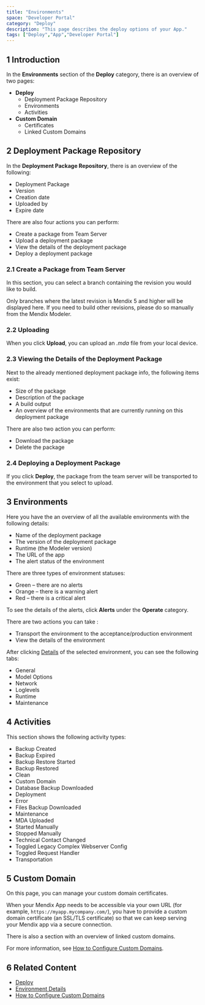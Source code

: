 ```yaml
---
title: "Environments"
space: "Developer Portal"
category: "Deploy"
description: "This page describes the deploy options of your App."
tags: ["Deploy","App","Developer Portal"]
---
```


## 1 Introduction

In the **Environments** section of the **Deploy** category, there is an overview of two pages:

* **Deploy**
    * Deployment Package Repository
    * Environments 
    * Activities
* **Custom Domain**
    * Certificates
    * Linked Custom Domains

## 2 Deployment Package Repository

In the **Deployment Package Repository**, there is an overview of the following:

*   Deployment Package
*   Version
*   Creation date
*   Uploaded by
*   Expire date

There are also four actions you can perform:

*   Create a package from Team Server
*   Upload a deployment package
*   View the details of the deployment package
*   Deploy a deployment package

### 2.1 Create a Package from Team Server

In this section, you can select a branch containing the revision you would like to build.

Only branches where the latest revision is Mendix 5 and higher will be displayed here. If you need to build other revisions, please do so manually from the Mendix Modeler.

### 2.2 Uploading

When you click **Upload**, you can upload an *.mda* file from your local device.

### 2.3 Viewing the Details of the Deployment Package

Next to the already mentioned deployment package info, the following items exist:

* Size of the package
* Description of the package
* A build output
* An overview of the environments that are currently running on this deployment package

There are also two action you can perform:

* Download the package
* Delete the package

### 2.4 Deploying a Deployment Package

If you click **Deploy**, the package from the team server will be transported to the environment that you select to upload.

## 3 Environments

Here you have the an overview of all the available environments with the following details:

* Name of the deployment package
* The version of the deployment package
* Runtime (the Modeler version)
* The URL of the app
* The alert status of the environment

There are three types of environment statuses:

*   Green – there are no alerts
*   Orange – there is a warning alert
*   Red – there is a critical alert

To see the details of the alerts, click **Alerts** under the **Operate** category.

There are two actions you can take :

* Transport the environment to the acceptance/production environment
* View the details of the environment

After clicking [Details](/developerportal/deploy/environments-details) of the selected environment, you can see the following tabs:

* General
* Model Options
* Network
* Loglevels
* Runtime
* Maintenance

## 4 Activities

This section shows the following activity types:

* Backup Created
* Backup Expired
* Backup Restore Started
* Backup Restored
* Clean
* Custom Domain
* Database Backup Downloaded
* Deployment
* Error
* Files Backup Downloaded
* Maintenance
* MDA Uploaded
* Started Manually
* Stopped Manually
* Technical Contact Changed
* Toggled Legacy Complex Webserver Config
* Toggled Request Handler
* Transportation

## 5 Custom Domain

On this page, you can manage your custom domain certificates.

When your Mendix App needs to be accessible via your own URL (for example, `https://myapp.mycompany.com/`), you have to provide a custom domain certificate (an SSL/TLS certificate) so that we can keep serving your Mendix app via a secure connection.

There is also a section with an overview of linked custom domains.

For more information, see [How to Configure Custom Domains](/developerportal/howto/custom-domains).

## 6 Related Content 

*  [Deploy](/developerportal/deploy)
*  [Environment Details](/developerportal/deploy/environments-details)
*  [How to Configure Custom Domains](/developerportal/howto/custom-domains)
